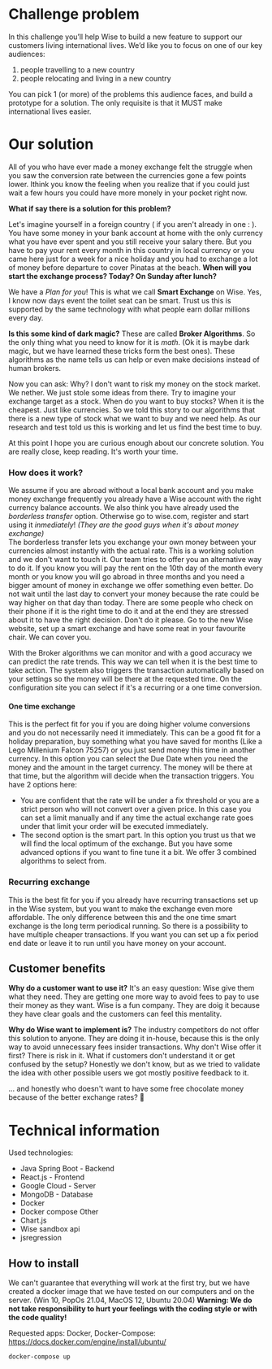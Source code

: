 # Challenge problem

In this challenge you’ll help Wise to build a new feature to support our customers living
international lives. We’d like you to focus on one of our key audiences:
1. people travelling to a new country
2. people relocating and living in a new country

You can pick 1 (or more) of the problems this audience faces, and build a prototype for a
solution. The only requisite is that it MUST make international lives easier.

# Our solution
All of you who have ever made a money exchange felt the struggle when you saw the conversion rate between the currencies gone a few points lower. Ithink you know the feeling when you realize that if you could just wait a few hours you could have more monely in your pocket right now.

__What if say there is a solution for this problem?__

Let's imagine yourself in a foreign country ( if you aren't already in one : ). You have some money in your bank account at home with the only currency what you have ever spent and you still receive your salary there. But you have to pay your rent every month in this country in local currency or you came here just for a week for a nice holiday and you had to exchange a lot of money before departure to cover Pinatas at the beach.
__When will you start the exchange process? Today? On Sunday after lunch?__

We have a *Plan for you*! This is what we call __Smart Exchange__ on Wise.
Yes, I know now days event the toilet seat can be smart. Trust us this is supported by the same technology with what people earn dollar millions every day.

__Is this some kind of dark magic?__
These are called __Broker Algorithms__. So the only thing what you need to know for it is _math_. (Ok it is maybe dark magic, but we have learned these tricks form the best ones). These algorithms as the name tells us can help or even make decisions instead of human brokers.

Now you can ask: Why? I don't want to risk my money on the stock market.
We nether. We just stole some ideas from there. Try to imagine your exchange target as a stock. When do you want to buy stocks? When it is the cheapest. Just like currencies. So we told this story to our algorithms that there is a new type of stock what we want to buy and we need help. As our research and test told us this is working and let us find the best time to buy.

At this point I hope you are curious enough about our concrete solution. You are really close, keep reading. It's worth your time.

### How does it work?
We assume if you are abroad without a local bank account and you make money exchange frequently you already have a Wise account with the right currency balance accounts. We also think you have already used the _borderless transfer_ option. Otherwise go to wise.com, register and start using it _inmediately_! _(They are the good guys when it's about money exchange)_  
The borderless transfer lets you exchange your own money between your currencies almost instantly with the actual rate. This is a working solution and we don't want to touch it. Our team tries to offer you an alternative way to do it. 
If you know you will pay the rent on the 10th day of the month every month or you know you will go abroad in three months and you need a bigger amount of money in exchange we offer something even better. Do not wait until the last day to convert your money because the rate could be way higher on that day than today. There are some people who check on their phone if it is the right time to do it and at the end they are stressed about it to have the right decision. 
Don't do it please. Go to the new Wise website, set up a smart exchange and have some reat in your favourite chair. We can cover you.

With the Broker algorithms we can monitor and with a good accuracy we can predict the rate trends. This way we can tell when it is the best time to take action. The system also triggers the transaction automatically based on your settings so the money will be there at the requested time.
On the configuration site you can select if it's a recurring or a one time conversion. 

#### One time  exchange
This is the perfect fit for you if you are doing higher volume conversions and you do not necessarily need it immediately. This can be a good fit for a holiday preparation, buy something what you have saved for months (Like a Lego Millenium Falcon 75257) or you just send money this time in another currency. 
In this option you can select the Due Date when you need the money and the amount in the target currency. The money will be there at that time, but the algorithm will decide when the transaction triggers. 
You have 2 options here:
- You are confident that the rate will be under a fix threshold or you are a strict person who will not convert over a given price. In this case you can set a limit manually and if any time the actual exchange rate goes under that limit your order will be executed immediately.
- The second option is the smart part. In this option you trust us that we will find the local optimum of the exchange. But you have some advanced options if you want to fine tune it a bit. We offer 3 combined algorithms to select from. 

### Recurring exchange
This is the best fit for you if you already have recurring transactions set up in the Wise system, but you want to make the exchange even more affordable. The only difference between this and the one time smart exchange is the long term periodical running. So there is a possibility to have multiple cheaper transactions.
If you want you can set up a fix period end date or leave it to run until you have money on your account.

## Customer benefits
__Why do a customer want to use it?__
It's an easy question: Wise give them what they need. They are getting one more way to avoid fees to pay to use their money as they want. Wise is a fun company. They are doig it because they have clear goals and the customers can feel this mentality.

__Why do Wise want to implement is?__
The industry competitors do not offer this solution to anyone. They are doing it in-house, because this is the only way to avoid unnecessary fees insider transactions. Why don't Wise offer it first? There is risk in it. What if customers don't understand it or get confused by the setup? Honestly we don't know, but as we tried to validate the idea with other possible users we got mostly positive feedback to it. 

... and honestly who doesn't want to have some free chocolate money because of the better exchange rates? 🍫

# Technical information
Used technologies:
- Java Spring Boot - Backend
- React.js - Frontend
- Google Cloud - Server
- MongoDB - Database
- Docker
- Docker compose
Other
- Chart.js
- Wise sandbox api
- jsregression

## How to install
We can't guarantee that everything will work at the first try, but we have created a docker image that we have tested on our computers and on the server. (Win 10, PopOs 21.04, MacOS 12, Ubuntu 20.04) 
__Warning: We do not take responsibility to hurt your feelings with the coding style or with the code quality!__ 

Requested apps: Docker, Docker-Compose: https://docs.docker.com/engine/install/ubuntu/
```bash
docker-compose up
```
